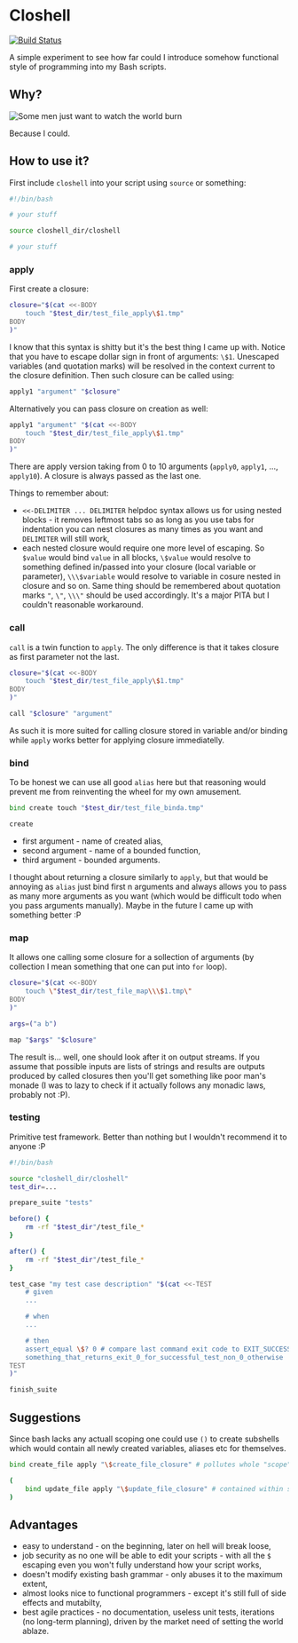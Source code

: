 # Closhell

[![Build Status](https://travis-ci.org/MateuszKubuszok/Closhell.png)](https://travis-ci.org/MateuszKubuszok/Closhell)

A simple experiment to see how far could I introduce somehow functional style of programming into my Bash scripts.

## Why?

![Some men just want to watch the world burn](http://i0.kym-cdn.com/photos/images/original/000/494/455/f31.jpg)

Because I could.

## How to use it?

First include `closhell` into your script using `source` or something:

```bash
#!/bin/bash

# your stuff

source closhell_dir/closhell

# your stuff
```

### apply

First create a closure:

```bash
closure="$(cat <<-BODY
	touch "$test_dir/test_file_apply\$1.tmp"
BODY
)"
```

I know that this syntax is shitty but it's the best thing I came up with. Notice that you have to escape dollar sign in
front of arguments: `\$1`. Unescaped variables (and quotation marks) will be resolved in the context current to
the closure definition. Then such closure can be called using:

```bash
apply1 "argument" "$closure"
```

Alternatively you can pass closure on creation as well:

```bash
apply1 "argument" "$(cat <<-BODY
	touch "$test_dir/test_file_apply\$1.tmp"
BODY
)"
```

There are apply version taking from 0 to 10 arguments (`apply0`, `apply1`, ..., `apply10`). A closure is always passed
as the last one.

Things to remember about:

  * `<<-DELIMITER ... DELIMITER` helpdoc syntax allows us for using nested blocks - it removes leftmost tabs so as long
    as you use tabs for indentation you can nest closures as many times as you want and `DELIMITER` will still work,
  * each nested closure would require one more level of escaping. So `$value` would bind `value` in all blocks,
    `\$value` would resolve to something defined in/passed into your closure (local variable or parameter),
    `\\\$variable` would resolve to variable in cosure nested in closure and so on. Same thing should be remembered
    about quotation marks `"`, `\"`, `\\\"` should be used accordingly. It's a major PITA but I couldn't reasonable
     workaround.

### call

`call` is a twin function to `apply`. The only difference is that it takes closure as first parameter not the last.

```bash
closure="$(cat <<-BODY
	touch "$test_dir/test_file_apply\$1.tmp"
BODY
)"

call "$closure" "argument"
```

As such it is more suited for calling closure stored in variable and/or binding while `apply` works better for applying
closure immediatelly.

### bind

To be honest we can use all good `alias` here but that reasoning would prevent me from reinventing the wheel for my own
amusement.

```bash
bind create touch "$test_dir/test_file_binda.tmp"

create
```

 * first argument - name of created alias,
 * second argument - name of a bounded function,
 * third argument - bounded arguments.

I thought about returning a closure similarly to `apply`, but that would be annoying as `alias` just bind first n
arguments and always allows you to pass as many more arguments as you want (which would be difficult todo when you pass
arguments manually). Maybe in the future I came up with something better :P

### map

It allows one calling some closure for a sollection of arguments (by collection I mean something that one can put into
`for` loop).

```bash
closure="$(cat <<-BODY
	touch \"$test_dir/test_file_map\\\$1.tmp\"
BODY
)"

args=("a b")

map "$args" "$closure"
```

The result is... well, one should look after it on output streams. If you assume that possible inputs are lists of
strings and results are outputs produced by called closures then you'll get something like poor man's monade (I was to
lazy to check if it actually follows any monadic laws, probably not :P).

### testing

Primitive test framework. Better than nothing but I wouldn't recommend it to anyone :P

```bash
#!/bin/bash

source "closhell_dir/closhell"
test_dir=...

prepare_suite "tests"

before() {
	rm -rf "$test_dir"/test_file_*
}

after() {
	rm -rf "$test_dir"/test_file_*
}

test_case "my test case description" "$(cat <<-TEST
	# given
	...

	# when
	...

	# then
	assert_equal \$? 0 # compare last command exit code to EXIT_SUCCESS
	something_that_returns_exit_0_for_successful_test_non_0_otherwise
TEST
)"

finish_suite
```

## Suggestions

Since bash lacks any actuall scoping one could use `()` to create subshells which would contain all newly created
variables, aliases etc for themselves.

```bash
bind create_file apply "\$create_file_closure" # pollutes whole "scope"

(
	bind update_file apply "\$update_file_closure" # contained within scope
)

```

## Advantages

 * easy to understand - on the beginning, later on hell will break loose,
 * job security as no one will be able to edit your scripts - with all the `$` escaping even you won't fully
   understand how your script works,
 * doesn't modify existing bash grammar - only abuses it to the maximum extent,
 * almost looks nice to functional programmers - except it's still full of side effects and mutabilty,
 * best agile practices - no documentation, useless unit tests, iterations (no long-term planning), driven by the market need of setting the world ablaze.
